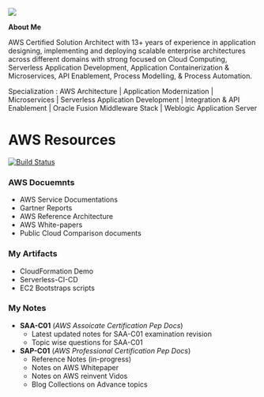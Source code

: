 ![](https://user-images.githubusercontent.com/5097017/68039334-f046cb00-fcf1-11e9-9e2d-1355109e8b76.jpg)

**About Me**

AWS Certified Solution Architect with 13+ years of experience in application designing, implementing and deploying scalable enterprise architectures across different domains with strong focused on Cloud Computing, Serverless Application Development, Application Containerization & Microservices, API Enablement, Process Modelling, & Process Automation.

Specialization : AWS Architecture | Application Modernization | Microservices | Serverless Application Development | Integration & API Enablement | Oracle Fusion Middleware Stack | Weblogic Application Server 

# AWS Resources 
[![Build Status](https://travis-ci.org/joemccann/dillinger.svg?branch=master)](https://github.com/kaustavdassoa/Java-Dev.git)


### AWS Docuemnts 
- AWS Service Documentations 
- Gartner Reports
- AWS Reference Architecture
- AWS White-papers 
- Public Cloud Comparison documents 

### My Artifacts 
- CloudFormation Demo
- Serverless-CI-CD 
- EC2 Bootstraps scripts 


### My Notes 
- **SAA-C01** (*AWS Assoicate Certification Pep Docs*)
    - Latest updated notes for SAA-C01 examination revision
    - Topic wise questions for SAA-C01
- **SAP-C01** (*AWS Professional Certification Pep Docs*)
    - Reference Notes (in-progress)
    - Notes on AWS Whitepaper
    - Notes on AWS reinvent Vidos 
    - Blog Collections on Advance topics


